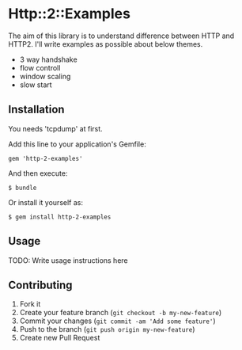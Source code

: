# Http::2::Examples

The aim of this library is to understand difference between HTTP and HTTP2.
I'll write examples as possible about below themes.

* 3 way handshake
* flow controll
* window scaling
* slow start

## Installation

You needs 'tcpdump' at first.

Add this line to your application's Gemfile:

    gem 'http-2-examples'

And then execute:

    $ bundle

Or install it yourself as:

    $ gem install http-2-examples

## Usage

TODO: Write usage instructions here

## Contributing

1. Fork it
2. Create your feature branch (`git checkout -b my-new-feature`)
3. Commit your changes (`git commit -am 'Add some feature'`)
4. Push to the branch (`git push origin my-new-feature`)
5. Create new Pull Request
